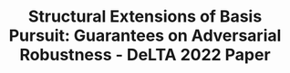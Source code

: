 ---
title: 'Structural Extensions of Basis Pursuit: Guarantees on Adversarial Robustness - DeLTA 2022 Paper'
layout: post
external_url: 'https://www.scitepress.org/Papers/2022/111389/111389.pdf'
external_site: scitepress
---